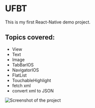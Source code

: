 # UFBT
This is my first React-Native demo project.

## Topics covered:
* View
* Text
* Image
* TabBarIOS
* NavigatorIOS
* FlatList
* TouchableHighlight
* fetch xml
* convert xml to JSON

![Screenshot of the project](https://lh3.googleusercontent.com/9KPKeqNEkQLAOXmnfGMRqyFnzP0iVp05y2E8Y777xxEvm4a_36UcSkWDulL2HsmCMrAvfawN7Nrha7tjuiyHhul7dW_tArVCdA4g8bKIzk2QC89oKjOac1OSu1NSdnQrB1QHNqdFYplAty70eJTKrXL8iBz83P0_qcxvunu5ODv3ABj41hTzhqB1eq6ap3OloOruY04H1elDNawWk2owcKaQ867ZWAelT68O2e63XSUK66j31Smui_pTHGvVVxcAsx1dHsMH3m6SBF3eAMv1ziJCgv4iwVvKLKOdeRl_dkijqwgOTC0UVe594D16hRlf650CCFvA2Mm7x7cf43dzK7jtmJ9L2FLuzbbZl2oGrnI2qY-aYyhPANP2BEf8UblOmOPVlLfbFoodAthURs8NlpENoXa-gTbzplrgSAnB9M9LMjKvu25LlWkft2465-KBpDlDTeQbRJsdg3TceVu657IYn-LRoYPsB03jcTkkwb4qjwgh8XRFbwKcxwkZsd7wfZS1wdxOk4q6ECoWHzpksAxPrTD-0_8g4ZDMw-cK5bqvn4AKPEh86quFC04wQicmawGzpaHbikdU2PaGWRtAKmx0Qf30dQmpMJQYL5kPwXXdcoRoZnqnm863M0tiTkvYCsq3DXlrztMzI6ff_vZel3axjCL-v6NU=w1118-h1962-no)
